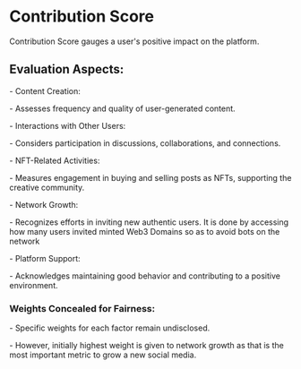 # Contribution Score

Contribution Score gauges a user's positive impact on the platform.

&#x20;

## Evaluation Aspects:

\- Content Creation:

&#x20;  \- Assesses frequency and quality of user-generated content.

&#x20;

\-  Interactions with Other Users:

&#x20;  \- Considers participation in discussions, collaborations, and connections.

&#x20;

\-  NFT-Related Activities:

&#x20;  \- Measures engagement in buying and selling posts as NFTs, supporting the creative community.

&#x20;

\-  Network Growth:

&#x20;  \- Recognizes efforts in inviting new authentic users. It is done by accessing how many users invited minted Web3 Domains so as to avoid bots on the network

&#x20;

\-  Platform Support:

&#x20;  \- Acknowledges maintaining good behavior and contributing to a positive environment.

&#x20;

### Weights Concealed for Fairness:

\- Specific weights for each factor remain undisclosed.

\- However, initially highest weight is given to network growth as that is the most important metric to grow a new social media.
